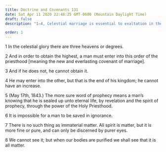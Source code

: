 ```yaml
---
title: Doctrine and Covenants 131
date: Sat Apr 11 2020 22:48:25 GMT-0600 (Mountain Daylight Time)
draft: false
description: "1–4, Celestial marriage is essential to exaltation in the highest heaven; 5–6, How men are sealed up unto eternal life is explained; 7–8, All spirit is matter."

order: 1
---
```

    
1 In the celestial glory there are three heavens or degrees.

2 And in order to obtain the highest, a man must enter into this order of the priesthood [meaning the new and everlasting covenant of marriage].

3 And if he does not, he cannot obtain it.

4 He may enter into the other, but that is the end of his kingdom; he cannot have an increase.

5 (May 17th, 1843.) The more sure word of prophecy means a man’s knowing that he is sealed up unto eternal life, by revelation and the spirit of prophecy, through the power of the Holy Priesthood.

6 It is impossible for a man to be saved in ignorance.

7 There is no such thing as immaterial matter. All spirit is matter, but it is more fine or pure, and can only be discerned by purer eyes.

8 We cannot see it; but when our bodies are purified we shall see that it is all matter.
